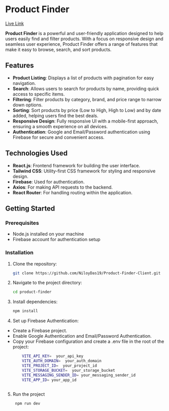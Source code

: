 # Product Finder
[Live Link](https://find-product.netlify.app)

**Product Finder** is a powerful and user-friendly application designed to help users easily find and filter products. With a focus on responsive design and seamless user experience, Product Finder offers a range of features that make it easy to browse, search, and sort products.

## Features

- **Product Listing**: Displays a list of products with pagination for easy navigation.
- **Search**: Allows users to search for products by name, providing quick access to specific items.
- **Filtering**: Filter products by category, brand, and price range to narrow down options.
- **Sorting**: Sort products by price (Low to High, High to Low) and by date added, helping users find the best deals.
- **Responsive Design**: Fully responsive UI with a mobile-first approach, ensuring a smooth experience on all devices.
- **Authentication**: Google and Email/Password authentication using Firebase for secure and convenient access.

## Technologies Used

- **React.js**: Frontend framework for building the user interface.
- **Tailwind CSS**: Utility-first CSS framework for styling and responsive design.
- **Firebase**: Used for authentication.
- **Axios**: For making API requests to the backend.
- **React Router**: For handling routing within the application.

## Getting Started

### Prerequisites

- Node.js installed on your machine
- Firebase account for authentication setup

### Installation

1. Clone the repository:
   ```bash
   git clone https://github.com/NiloyDas19/Product-Finder-Client.git
   ```
2. Navigate to the project directory:
    ```bash
    cd product-finder
3. Install dependencies:
    ```bash
    npm install

4. Set up Firebase Authentication:
  - Create a Firebase project.
  - Enable Google Authentication and Email/Password Authentication.
  - Copy your Firebase configuration and create a .env file in the root of the project:
    ```bash
        VITE_API_KEY=  your_api_key
        VITE_AUTH_DOMAIN=  your_auth_domain
        VITE_PROJECT_ID=  your_project_id
        VITE_STORAGE_BUCKET=  your_storage_bucket
        VITE_MESSAGING_SENDER_ID= your_messaging_sender_id
        VITE_APP_ID= your_app_id
 

5. Run the project
   ```bash
    npm run dev